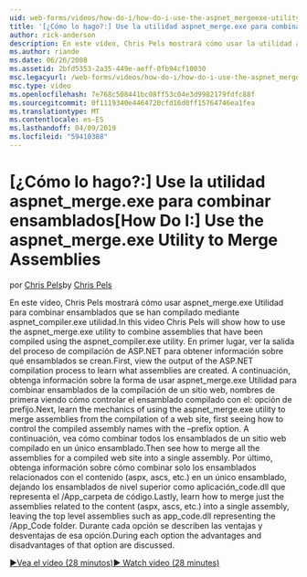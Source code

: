 ```yaml
---
uid: web-forms/videos/how-do-i/how-do-i-use-the-aspnet_mergeexe-utility-to-merge-assemblies
title: '[¿Cómo lo hago?:] Use la utilidad aspnet_merge.exe para combinar ensamblados | Microsoft Docs'
author: rick-anderson
description: En este vídeo, Chris Pels mostrará cómo usar la utilidad aspnet_merge.exe para combinar ensamblados que se han compilado mediante la ilidad aspnet_compiler.exe...
ms.author: riande
ms.date: 06/26/2008
ms.assetid: 2bfd5353-2a35-449e-aeff-0fb94cf10030
msc.legacyurl: /web-forms/videos/how-do-i/how-do-i-use-the-aspnet_mergeexe-utility-to-merge-assemblies
msc.type: video
ms.openlocfilehash: 7e768c508441bc08ff53c04e3d9982179fdfc88f
ms.sourcegitcommit: 0f1119340e4464720cfd16d0ff15764746ea1fea
ms.translationtype: MT
ms.contentlocale: es-ES
ms.lasthandoff: 04/09/2019
ms.locfileid: "59410388"
---
```

# <a name="how-do-i-use-the-aspnetmergeexe-utility-to-merge-assemblies"></a><span data-ttu-id="e7340-103">[¿Cómo lo hago?:] Use la utilidad aspnet_merge.exe para combinar ensamblados</span><span class="sxs-lookup"><span data-stu-id="e7340-103">[How Do I:] Use the aspnet_merge.exe Utility to Merge Assemblies</span></span>

<span data-ttu-id="e7340-104">por [Chris Pels](https://twitter.com/chrispels)</span><span class="sxs-lookup"><span data-stu-id="e7340-104">by [Chris Pels](https://twitter.com/chrispels)</span></span>

<span data-ttu-id="e7340-105">En este vídeo, Chris Pels mostrará cómo usar aspnet\_merge.exe Utilidad para combinar ensamblados que se han compilado mediante aspnet\_compiler.exe utilidad.</span><span class="sxs-lookup"><span data-stu-id="e7340-105">In this video Chris Pels will show how to use the aspnet\_merge.exe utility to combine assemblies that have been compiled using the aspnet\_compiler.exe utility.</span></span> <span data-ttu-id="e7340-106">En primer lugar, ver la salida del proceso de compilación de ASP.NET para obtener información sobre qué ensamblados se crean.</span><span class="sxs-lookup"><span data-stu-id="e7340-106">First, view the output of the ASP.NET compilation process to learn what assemblies are created.</span></span> <span data-ttu-id="e7340-107">A continuación, obtenga información sobre la forma de usar aspnet\_merge.exe Utilidad para combinar ensamblados de la compilación de un sitio web, nombres de primera viendo cómo controlar el ensamblado compilado con el: opción de prefijo.</span><span class="sxs-lookup"><span data-stu-id="e7340-107">Next, learn the mechanics of using the aspnet\_merge.exe utility to merge assemblies from the compilation of a web site, first seeing how to control the compiled assembly names with the –prefix option.</span></span> <span data-ttu-id="e7340-108">A continuación, vea cómo combinar todos los ensamblados de un sitio web compilado en un único ensamblado.</span><span class="sxs-lookup"><span data-stu-id="e7340-108">Then see how to merge all the assemblies for a compiled web site into a single assembly.</span></span> <span data-ttu-id="e7340-109">Por último, obtenga información sobre cómo combinar solo los ensamblados relacionados con el contenido (aspx, ascs, etc.) en un único ensamblado, dejando los ensamblados de nivel superior como aplicación\_code.dll que representa el /App\_carpeta de código.</span><span class="sxs-lookup"><span data-stu-id="e7340-109">Lastly, learn how to merge just the assemblies related to the content (aspx, ascs, etc.) into a single assembly, leaving the top level assemblies such as app\_code.dll representing the /App\_Code folder.</span></span> <span data-ttu-id="e7340-110">Durante cada opción se describen las ventajas y desventajas de esa opción.</span><span class="sxs-lookup"><span data-stu-id="e7340-110">During each option the advantages and disadvantages of that option are discussed.</span></span>

[<span data-ttu-id="e7340-111">&#9654;Vea el vídeo (28 minutos)</span><span class="sxs-lookup"><span data-stu-id="e7340-111">&#9654; Watch video (28 minutes)</span></span>](https://channel9.msdn.com/Blogs/ASP-NET-Site-Videos/how-do-i-use-the-aspnet_mergeexe-utility-to-merge-assemblies)
